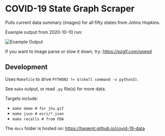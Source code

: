 # COVID-19 State Graph Scraper

Pulls current data summary (images) for all fifty states from Johns Hopkins.

Example output from 2020-10-10 run:

![Example Output](ymd/2020-10-10.gif)

If you want to image parse or slow it down, try: https://ezgif.com/speed

## Development

Uses `Makefile` to drive `PYTHON3 ?= $(shell command -v python3)`.

See `make` output, or read `.py` file(s) for more data.

Targets include:

* `make demo # for jhu.gif`
* `make json # esri/*.json`
* `make recalls # from FDA`

The `docs` folder is hosted on: https://hagemt.github.io/covid-19-data
